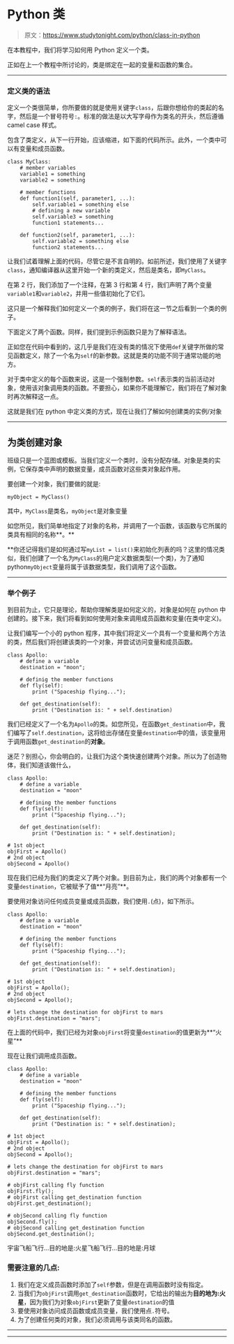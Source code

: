 # Python 类

> 原文：<https://www.studytonight.com/python/class-in-python>

在本教程中，我们将学习如何用 Python 定义一个类。

正如在上一个教程中所讨论的，类是绑定在一起的变量和函数的集合。

* * *

### 定义类的语法

定义一个类很简单，你所要做的就是使用关键字`class`，后跟你想给你的类起的名字，然后是一个冒号符号`:`。标准的做法是以大写字母作为类名的开头，然后遵循 camel case 样式。

包含了类定义，从下一行开始，应该缩进，如下面的代码所示。此外，一个类中可以有变量和成员函数。

```
class MyClass:
    # member variables
	variable1 = something
	variable2 = something

	# member functions
	def function1(self, parameter1, ...):
		self.variable1 = something else
		# defining a new variable 
		self.variable3 = something
		function1 statements...

	def function2(self, parameter1, ...):
		self.variable2 = something else
		function2 statements...
```

让我们试着理解上面的代码，尽管它是不言自明的。如前所述，我们使用了关键字`class`，通知编译器从这里开始一个新的类定义，然后是类名，即`MyClass`。

在第 2 行，我们添加了一个注释，在第 3 行和第 4 行，我们声明了两个变量`variable1`和`variable2`，并用一些值初始化了它们。

这只是一个解释我们如何定义一个类的例子，我们将在这一节之后看到一个类的例子。

下面定义了两个函数。同样，我们提到示例函数只是为了解释语法。

正如您在代码中看到的，这几乎是我们在没有类的情况下使用`def`关键字所做的常见函数定义，除了一个名为`self`的新参数。这就是类的功能不同于通常功能的地方。

对于类中定义的每个函数来说，这是一个强制参数。`self`表示类的当前活动对象，使用该对象调用类的函数。不要担心，如果你不能理解它，我们将在了解对象时再次解释这一点。

这就是我们在 python 中定义类的方式，现在让我们了解如何创建类的实例/对象

* * *

## 为类创建对象

班级只是一个蓝图或模板。当我们定义一个类时，没有分配存储。对象是类的实例，它保存类中声明的数据变量，成员函数对这些类对象起作用。

要创建一个对象，我们要做的就是:

```
myObject = MyClass()
```

其中，`MyClass`是类名，`myObject`是对象变量

如您所见，我们简单地指定了对象的名称，并调用了一个函数，该函数与它所属的类具有相同的名称**。**

 **你还记得我们是如何通过写`myList = list()`来初始化列表的吗？这里的情况类似，我们创建了一个名为`MyClass`的用户定义数据类型(一个类)，为了通知 python`myObject`变量将属于该数据类型，我们调用了这个函数。

* * *

### 举个例子

到目前为止，它只是理论，帮助你理解类是如何定义的，对象是如何在 python 中创建的。接下来，我们将看到如何使用对象来调用成员函数和变量(在类中定义)。

让我们编写一个小的 python 程序，其中我们将定义一个具有一个变量和两个方法的类，然后我们将创建该类的一个对象，并尝试访问变量和成员函数。

```
class Apollo:
    # define a variable
    destination = "moon";

    # definig the member functions
    def fly(self):
        print ("Spaceship flying...");

    def get_destination(self):
        print ("Destination is: " + self.destination)
```

我们已经定义了一个名为`Apollo`的类。如您所见，在函数`get_destination`中，我们编写了`self.destination`，这将给出存储在变量`destination`中的值，该变量用于调用函数`get_destination`的**对象**。

迷茫？别担心，你会明白的，让我们为这个类快速创建两个对象。所以为了创造物体，我们知道该做什么，

```
class Apollo:
    # define a variable
    destination = "moon"

    # defining the member functions
    def fly(self):
        print ("Spaceship flying...");

    def get_destination(self):
        print ("Destination is: " + self.destination);

# 1st object
objFirst = Apollo()
# 2nd object
objSecond = Apollo()
```

现在我们已经为我们的类定义了两个对象。到目前为止，我们的两个对象都有一个变量`destination`，它被赋予了值**“月亮”**。

要使用对象访问任何成员变量或成员函数，我们使用`.`(点)，如下所示。

```
class Apollo:
    # define a variable
    destination = "moon"

    # defining the member functions
    def fly(self):
        print ("Spaceship flying...");

    def get_destination(self):
        print ("Destination is: " + self.destination);

# 1st object
objFirst = Apollo();
# 2nd object
objSecond = Apollo();

# lets change the destination for objFirst to mars
objFirst.destination = "mars";
```

在上面的代码中，我们已经为对象`objFirst`将变量`destination`的值更新为**“火星”**

现在让我们调用成员函数。

```
class Apollo:
    # define a variable
    destination = "moon"

    # defining the member functions
    def fly(self):
        print ("Spaceship flying...");

    def get_destination(self):
        print ("Destination is: " + self.destination);

# 1st object
objFirst = Apollo();
# 2nd object
objSecond = Apollo();

# lets change the destination for objFirst to mars
objFirst.destination = "mars";

# objFirst calling fly function
objFirst.fly();
# objFirst calling get_destination function
objFirst.get_destination();

# objSecond calling fly function
objSecond.fly();
# objSecond calling get_destination function
objSecond.get_destination();
```

宇宙飞船飞行...目的地是:火星飞船飞行...目的地是:月球

### 需要注意的几点:

1.  我们在定义成员函数时添加了`self`参数，但是在调用函数时没有指定。
2.  当我们为`objFirst`调用`get_destination`函数时，它给出的输出为**目的地为:火星**，因为我们为对象`objFirst`更新了变量`destination`的值
3.  要使用对象访问成员函数或成员变量，我们使用点`.`符号。
4.  为了创建任何类的对象，我们必须调用与该类同名的函数。

* * *

* * ***